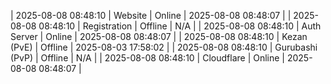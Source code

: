 | 2025-08-08 08:48:10 | Website | Online | 2025-08-08 08:48:07 |
| 2025-08-08 08:48:10 | Registration | Offline | N/A |
| 2025-08-08 08:48:10 | Auth Server | Online | 2025-08-08 08:48:07 |
| 2025-08-08 08:48:10 | Kezan (PvE) | Offline | 2025-08-03 17:58:02 |
| 2025-08-08 08:48:10 | Gurubashi (PvP) | Offline | N/A |
| 2025-08-08 08:48:10 | Cloudflare | Online | 2025-08-08 08:48:07 |
